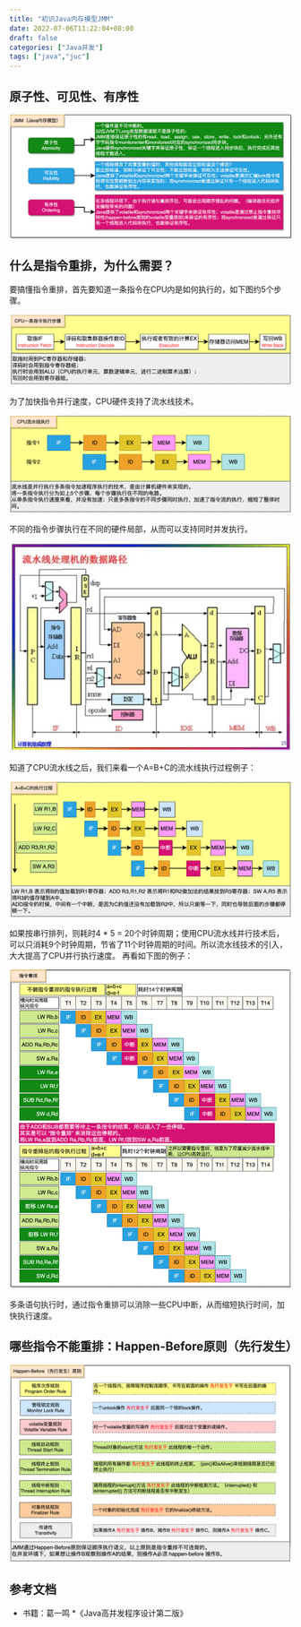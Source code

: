 ```yaml
---
title: "初识Java内存模型JMM"
date: 2022-07-06T11:22:04+08:00
draft: false
categories: ["Java并发"]
tags: ["java","juc"]
---
```


## 原子性、可见性、有序性

![](/mb/images/juc/jmm/01.png)

## 什么是指令重排，为什么需要？
要搞懂指令重排，首先要知道一条指令在CPU内是如何执行的，如下图约5个步骤。

![](/mb/images/juc/jmm/02.png)

为了加快指令并行速度，CPU硬件支持了流水线技术。

![](/mb/images/juc/jmm/03.png)

不同的指令步骤执行在不同的硬件局部，从而可以支持同时并发执行。

![](/mb/images/juc/jmm/04.png)

知道了CPU流水线之后，我们来看一个A=B+C的流水线执行过程例子：

![](/mb/images/juc/jmm/05.png)

如果按串行排列，则耗时4 * 5 = 20个时钟周期；使用CPU流水线并行技术后，可以只消耗9个时钟周期，节省了11个时钟周期的时间。所以流水线技术的引入，大大提高了CPU并行执行速度。
再看如下图的例子：

![](/mb/images/juc/jmm/06.png)

多条语句执行时，通过指令重排可以消除一些CPU中断，从而缩短执行时间，加快执行速度。

## 哪些指令不能重排：Happen-Before原则（先行发生）

![](/mb/images/juc/jmm/07.png)

## 参考文档
* 书籍：葛一鸣 *《Java高并发程序设计第二版》

